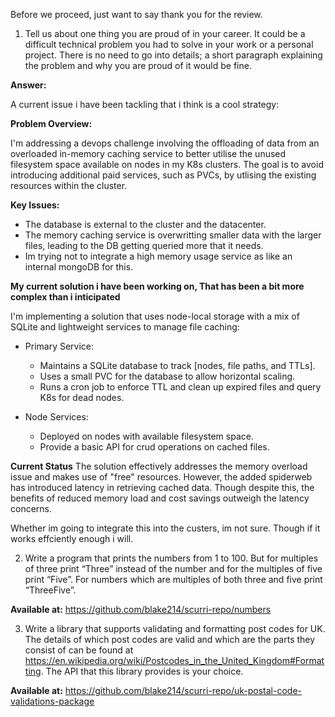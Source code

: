 Before we proceed, just want to say thank you for the review.

1. Tell us about one thing you are proud of in your career. It could be a difficult technical problem you had to solve in your work or a personal project. There is no need to go into details; a short paragraph explaining the problem and why you are proud of it would be fine.

**Answer:**

A current issue i have been tackling that i think is a cool strategy:

**Problem Overview:**

I'm addressing a devops challenge involving the offloading of data from an overloaded in-memory caching service to better utilise the unused filesystem space available on nodes in my K8s clusters. The goal is to avoid introducing additional paid services, such as PVCs, by utlising the existing resources within the cluster.

**Key Issues:**

- The database is external to the cluster and the datacenter.
- The memory caching service is overwritting smaller data with the larger files, leading to the DB getting queried more that it needs.
- Im trying not to integrate a high memory usage service as like an internal mongoDB for this.

**My current solution i have been working on, That has been a bit more complex than i inticipated**

I'm implementing a solution that uses node-local storage with a mix of SQLite and lightweight services to manage file caching:

- Primary Service:

  - Maintains a SQLite database to track [nodes, file paths, and TTLs].
  - Uses a small PVC for the database to allow horizontal scaling.
  - Runs a cron job to enforce TTL and clean up expired files and query K8s for dead nodes.

- Node Services:
  - Deployed on nodes with available filesystem space.
  - Provide a basic API for crud operations on cached files.

**Current Status**
The solution effectively addresses the memory overload issue and makes use of "free" resources. However, the added spiderweb has introduced latency in retrieving cached data. Though despite this, the benefits of reduced memory load and cost savings outweigh the latency concerns.

Whether im going to integrate this into the custers, im not sure. Though if it works effciently enough i will.

2. Write a program that prints the numbers from 1 to 100. But for multiples of three print “Three” instead of the number and for the multiples of five print “Five”. For numbers which are multiples of both three and five print “ThreeFive”.

**Available at:** https://github.com/blake214/scurri-repo/numbers

3. Write a library that supports validating and formatting post codes for UK. The details of which post codes are valid and which are the parts they consist of can be found at https://en.wikipedia.org/wiki/Postcodes_in_the_United_Kingdom#Formatting. The API that this library provides is your choice.

**Available at:** https://github.com/blake214/scurri-repo/uk-postal-code-validations-package
